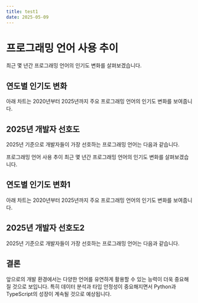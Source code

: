 ```yaml
---
title: test1
date: 2025-05-09
---
```


# 프로그래밍 언어 사용 추이

최근 몇 년간 프로그래밍 언어의 인기도 변화를 살펴보겠습니다.


## 연도별 인기도 변화

아래 차트는 2020년부터 2025년까지 주요 프로그래밍 언어의 인기도 변화를 보여줍니다.


## 2025년 개발자 선호도

2025년 기준으로 개발자들이 가장 선호하는 프로그래밍 언어는 다음과 같습니다.

프로그래밍 언어 사용 추이 최근 몇 년간 프로그래밍 언어의 인기도 변화를 살펴보겠습니다.


## 연도별 인기도 변화1

아래 차트는 2020년부터 2025년까지 주요 프로그래밍 언어의 인기도 변화를 보여줍니다.


## 2025년 개발자 선호도2

2025년 기준으로 개발자들이 가장 선호하는 프로그래밍 언어는 다음과 같습니다.


## 결론

앞으로의 개발 환경에서는 다양한 언어를 유연하게 활용할 수 있는 능력이 더욱 중요해질 것으로 보입니다. 특히 데이터 분석과 타입 안정성이 중요해지면서 Python과 TypeScript의 성장이 계속될 것으로 예상됩니다.